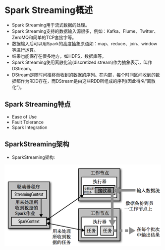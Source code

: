 # Spark Streaming概述

  - Spark Streaming用于流式数据的处理。
  - Spark Streaming支持的数据输入源很多，例如：Kafka、Flume、Twitter、ZeroMQ和简单的TCP套接字等。
  - 数据输入后可以用Spark的高度抽象原语如：map、reduce、join、window等进行运算。
  - 结果也能保存在很多地方，如HDFS，数据库等。
  - Spark Streaming使用离散化流(discretized stream)作为抽象表示，叫作DStream。
  - DStream是随时间推移而收到的数据的序列。在内部，每个时间区间收到的数据都作为RDD存在，而DStream是由这些RDD所组成的序列(因此得名“离散化”)。
  
## Spark Streaming特点
  
  - Ease of Use
  - Fault Tolerance
  - Spark Integration
  
## SparkStreaming架构

  - SparkStreaming架构:
  
  ![SparkStreaming架构](./图片/SparkStreaming架构.PNG)
  
  

